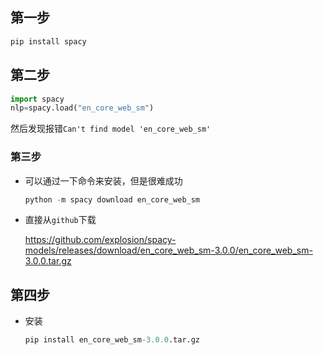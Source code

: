 ## 第一步

```python
pip install spacy
```

## 第二步

```python
import spacy
nlp=spacy.load("en_core_web_sm")
```

然后发现报错`Can't find model 'en_core_web_sm'`

### 第三步

- 可以通过一下命令来安装，但是很难成功

  ```python
  python -m spacy download en_core_web_sm
  ```

- 直接从`github`下载

  https://github.com/explosion/spacy-models/releases/download/en_core_web_sm-3.0.0/en_core_web_sm-3.0.0.tar.gz

## 第四步

- 安装

  ```python
  pip install en_core_web_sm-3.0.0.tar.gz 
  ```

